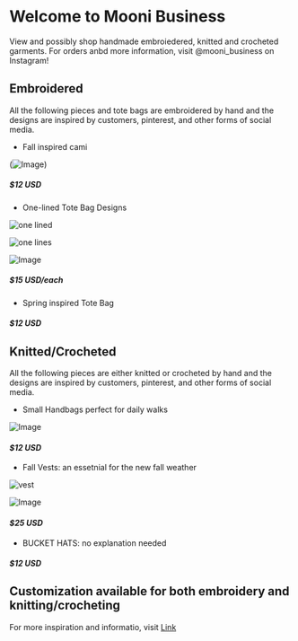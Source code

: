 # Welcome to Mooni Business
View and possibly shop handmade embroiedered, knitted and crocheted garments.
For orders anbd more information, visit @mooni_business on Instagram!

## Embroidered

All the following pieces and tote bags are embroidered by hand and the designs are inspired by customers, pinterest, and other forms of social media.

- Fall inspired cami 



(![Image](src))

##### _$12 USD_ 
-  One-lined Tote Bag Designs  

![one lined](https://user-images.githubusercontent.com/91549927/135475114-02cc6b97-9797-4eb8-9aeb-220d8f80bc86.JPG)

![one lines](https://user-images.githubusercontent.com/91549927/135475360-58ab9b35-7e52-4431-a2b6-601c3a2afb23.jpeg) 

![Image](src) 

##### _$15 USD/each_
- Spring inspired Tote Bag 





##### _$12 USD_

## Knitted/Crocheted  

All the following pieces are either knitted or crocheted by hand and the designs are inspired by customers, pinterest, and other forms of social media.

- Small Handbags perfect for daily walks 

![Image](src)

#### _$12 USD_ 
- Fall Vests: an essetnial for the new fall weather 

 ![vest](https://user-images.githubusercontent.com/91549927/135475269-3bdd91bc-8bc7-43f0-989c-507d18dea02c.JPG)


![Image](src)

#### _$25 USD_ 

- BUCKET HATS: no explanation needed



#### _$12 USD_ 


## **Customization available for both embroidery and knitting/crocheting**

For more inspiration and informatio, visit [Link](https://www.instagram.com/mooni_business/?hl=en) 
